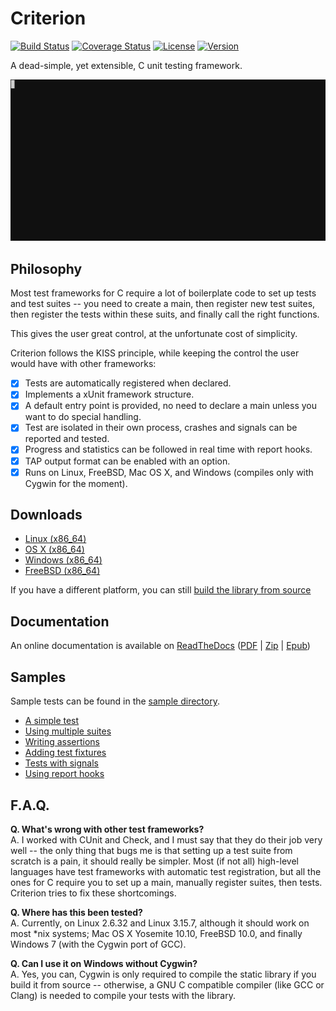
Criterion
=========

[![Build Status](https://travis-ci.org/Snaipe/Criterion.svg?branch=master)](https://travis-ci.org/Snaipe/Criterion) 
[![Coverage Status](https://coveralls.io/repos/Snaipe/Criterion/badge.svg?branch=master)](https://coveralls.io/r/Snaipe/Criterion?branch=master) 
[![License](https://img.shields.io/badge/license-MIT-blue.svg?style=flat)](https://github.com/Snaipe/Criterion/blob/master/LICENSE) 
[![Version](https://img.shields.io/github/tag/Snaipe/Criterion.svg?label=version&style=flat)](https://github.com/Snaipe/Criterion/releases) 

A dead-simple, yet extensible, C unit testing framework.

![Screencast](./doc/screencast.gif)

## Philosophy

Most test frameworks for C require a lot of boilerplate code to
set up tests and test suites -- you need to create a main,
then register new test suites, then register the tests within
these suits, and finally call the right functions.

This gives the user great control, at the unfortunate cost of simplicity.

Criterion follows the KISS principle, while keeping the control
the user would have with other frameworks:

* [x] Tests are automatically registered when declared.
* [x] Implements a xUnit framework structure.
* [x] A default entry point is provided, no need to declare a main
  unless you want to do special handling.
* [x] Test are isolated in their own process, crashes and signals can be
  reported and tested.
* [x] Progress and statistics can be followed in real time with report hooks.
* [x] TAP output format can be enabled with an option.
* [x] Runs on Linux, FreeBSD, Mac OS X, and Windows (compiles only with Cygwin for the moment).

## Downloads

* [Linux (x86_64)](https://github.com/Snaipe/Criterion/releases/download/v1.1.0/criterion-1.1.0-linux-x86_64.tar.bz2)
* [OS X (x86_64)](https://github.com/Snaipe/Criterion/releases/download/v1.1.0/criterion-1.1.0-osx-x86_64.tar.bz2)
* [Windows (x86_64)](https://github.com/Snaipe/Criterion/releases/download/v1.1.0/criterion-1.1.0-win-x86_64.tar.bz2)
* [FreeBSD (x86_64)](https://github.com/Snaipe/Criterion/releases/download/v1.1.0/criterion-1.1.0-freebsd-x86_64.tar.bz2)

If you have a different platform, you can still [build the library from source](http://criterion.readthedocs.org/en/latest/setup.html#installation)

## Documentation

An online documentation is available on [ReadTheDocs][online-docs]
([PDF][pdf-docs] | [Zip][zip-docs] | [Epub][epub-docs])

## Samples

Sample tests can be found in the [sample directory][samples].

* [A simple test][sample-simple]
* [Using multiple suites][sample-suites]
* [Writing assertions][sample-asserts]
* [Adding test fixtures][sample-fixtures]
* [Tests with signals][sample-signal]
* [Using report hooks][sample-report]

## F.A.Q.

**Q. What's wrong with other test frameworks?**  
A. I worked with CUnit and Check, and I must say that they do their job
   very well -- the only thing that bugs me is that setting up a test
   suite from scratch is a pain, it should really be simpler. Most
   (if not all) high-level languages have test frameworks with automatic
   test registration, but all the ones for C require you to set up a
   main, manually register suites, then tests. Criterion tries to
   fix these shortcomings.

**Q. Where has this been tested?**  
A. Currently, on Linux 2.6.32 and Linux 3.15.7, although it should work on
   most \*nix systems; Mac OS X Yosemite 10.10, FreeBSD 10.0, and finally
   Windows 7 (with the Cygwin port of GCC).

**Q. Can I use it on Windows without Cygwin?**  
A. Yes, you can, Cygwin is only required to compile the static library if
   you build it from source -- otherwise, a GNU C compatible compiler (like
   GCC or Clang) is needed to compile your tests with the library.

[online-docs]: http://criterion.readthedocs.org/
[pdf-docs]: http://readthedocs.org/projects/criterion/downloads/pdf/latest/
[zip-docs]: http://readthedocs.org/projects/criterion/downloads/htmlzip/latest/
[epub-docs]: http://readthedocs.org/projects/criterion/downloads/epub/latest/

[samples]: ./samples/
[sample-simple]: ./samples/simple.c
[sample-suites]: ./samples/suites.c
[sample-asserts]: ./samples/asserts.c
[sample-fixtures]: ./samples/fixtures.c
[sample-signal]: ./samples/signal.c
[sample-report]: ./samples/report.c
